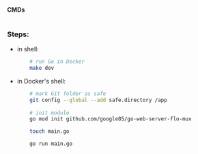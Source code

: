 #### CMDs #

#

### Steps:
- in shell:
    ```bash
        # run Go in Docker
        make dev
    ```
- in Docker's shell:
    ```bash
        # mark Git folder as safe
        git config --global --add safe.directory /app
        
        # init module
        go mod init github.com/google85/go-web-server-flo-mux

        touch main.go

        go run main.go

    ```
